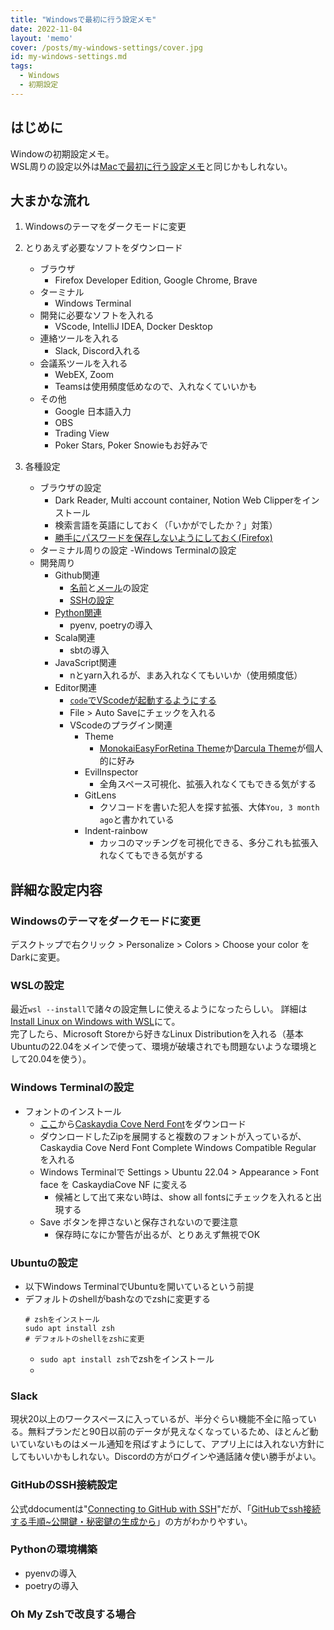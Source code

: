 ```yaml
---
title: "Windowsで最初に行う設定メモ"
date: 2022-11-04
layout: 'memo'
cover: /posts/my-windows-settings/cover.jpg
id: my-windows-settings.md
tags:
  - Windows
  - 初期設定
---
```


## はじめに
Windowの初期設定メモ。  
WSL周りの設定以外は[Macで最初に行う設定メモ](/posts/my-mac-settings)と同じかもしれない。

## 大まかな流れ
1. Windowsのテーマをダークモードに変更
2. とりあえず必要なソフトをダウンロード
    - ブラウザ
      - Firefox Developer Edition, Google Chrome, Brave
    - ターミナル
      - Windows Terminal
    - 開発に必要なソフトを入れる
      - VScode, IntelliJ IDEA, Docker Desktop
    - 連絡ツールを入れる
      - Slack, Discord入れる
    - 会議系ツールを入れる
      - WebEX, Zoom
      - Teamsは使用頻度低めなので、入れなくていいかも
    - その他
      - Google 日本語入力
      - OBS
      - Trading View
      - Poker Stars, Poker Snowieもお好みで




















2. 各種設定
    - ブラウザの設定
      - Dark Reader, Multi account container, Notion Web Clipperをインストール
      - 検索言語を英語にしておく（「いかがでしたか？」対策）
      - [勝手にパスワードを保存しないようにしておく(Firefox)](https://support.mozilla.org/en-US/kb/password-manager-remember-delete-edit-logins#w_disable-the-firefox-password-management-feature)
    - ターミナル周りの設定
      -Windows Terminalの設定
    - 開発周り
      - Github関連
        - [名前](https://docs.github.com/en/get-started/getting-started-with-git/setting-your-username-in-git#setting-your-git-username-for-every-repository-on-your-computer)と[メール](https://docs.github.com/en/account-and-profile/setting-up-and-managing-your-personal-account-on-github/managing-email-preferences/setting-your-commit-email-address#setting-your-commit-email-address-in-git)の設定
        - [SSHの設定](#githubのssh接続設定)
      - [Python関連](#pythonの環境構築)
        - pyenv, poetryの導入
      - Scala関連
        - sbtの導入
      - JavaScript関連
        - nとyarn入れるが、まあ入れなくてもいいか（使用頻度低）
      - Editor関連
        - [`code`でVScodeが起動するようにする](https://code.visualstudio.com/docs/setup/mac#_launching-from-the-command-line)
        - File > Auto Saveにチェックを入れる
        - VScodeのプラグイン関連
          - Theme
            - [MonokaiEasyForRetina Theme](https://marketplace.visualstudio.com/items?itemName=gerane.Theme-MonokaiEasyForRetina)か[Darcula Theme](https://marketplace.visualstudio.com/items?itemName=rokoroku.vscode-theme-darcula)が個人的に好み
          - EvilInspector
            - 全角スペース可視化、拡張入れなくてもできる気がする
          - GitLens
            - クソコードを書いた犯人を探す拡張、大体`You, 3 month ago`と書かれている
          - Indent-rainbow
            - カッコのマッチングを可視化できる、多分これも拡張入れなくてもできる気がする

















## 詳細な設定内容
### Windowsのテーマをダークモードに変更
デスクトップで右クリック > Personalize > Colors > Choose your color をDarkに変更。

### WSLの設定
最近`wsl --install`で諸々の設定無しに使えるようになったらしい。
詳細は[Install Linux on Windows with WSL](https://learn.microsoft.com/en-us/windows/wsl/install)にて。  
完了したら、Microsoft Storeから好きなLinux Distributionを入れる（基本Ubuntuの22.04をメインで使って、環境が破壊されでも問題ないような環境として20.04を使う）。

### Windows Terminalの設定
- フォントのインストール
  - [ここ](https://www.nerdfonts.com/font-downloads)から[Caskaydia Cove Nerd Font](https://github.com/ryanoasis/nerd-fonts/releases/download/v2.2.2/CascadiaCode.zip)をダウンロード
  - ダウンロードしたZipを展開すると複数のフォントが入っているが、Caskaydia Cove Nerd Font Complete Windows Compatible Regular を入れる
  - Windows Terminalで Settings > Ubuntu 22.04 > Appearance > Font face を CaskaydiaCove NF に変える
    - 候補として出て来ない時は、show all fontsにチェックを入れると出現する
  - Save ボタンを押さないと保存されないので要注意
    - 保存時になにか警告が出るが、とりあえず無視でOK
### Ubuntuの設定
- 以下Windows TerminalでUbuntuを開いているという前提
- デフォルトのshellがbashなのでzshに変更する
  ```
  # zshをインストール
  sudo apt install zsh
  # デフォルトのshellをzshに変更
  
  ```
  - `sudo apt install zsh`でzshをインストール
  - 


















### Slack
現状20以上のワークスペースに入っているが、半分ぐらい機能不全に陥っている。無料プランだと90日以前のデータが見えなくなっているため、ほとんど動いていないものはメール通知を飛ばすようにして、アプリ上には入れない方針にしてもいいかもしれない。Discordの方がログインや通話諸々使い勝手がよい。

### GitHubのSSH接続設定
公式ddocumentは"[Connecting to GitHub with SSH](https://docs.github.com/en/authentication/connecting-to-github-with-ssh)"だが、「[GitHubでssh接続する手順~公開鍵・秘密鍵の生成から](https://qiita.com/shizuma/items/2b2f873a0034839e47ce)」の方がわかりやすい。

### Pythonの環境構築
- pyenvの導入
- poetryの導入

### Oh My Zshで改良する場合